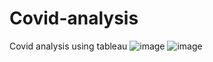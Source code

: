 # Covid-analysis
Covid analysis using tableau
![image](https://github.com/annapurna2003/Covid-analysis/assets/74901536/f8e7d994-a9bf-4107-b1eb-0b46f5904290)
![image](https://github.com/annapurna2003/Covid-analysis/assets/74901536/a063b6cd-4363-4867-aa63-693762021473)
